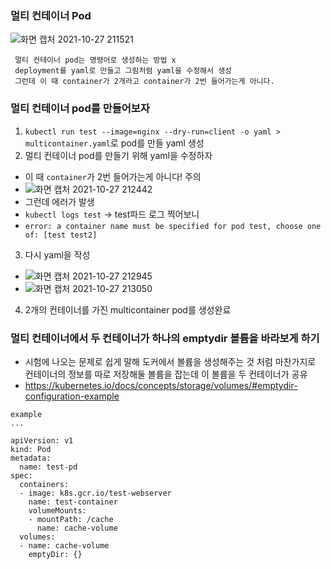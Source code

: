 ### 멀티 컨테이너 Pod
![화면 캡처 2021-10-27 211521](https://user-images.githubusercontent.com/62214428/139063580-1455f7bc-3fb1-46cb-87c2-32d08f929dc5.png)
```
 멀티 컨테이너 pod는 명령어로 생성하는 방법 x
 deployment를 yaml로 만들고 그림처럼 yaml을 수정해서 생성
 그런데 이 때 container가 2개라고 container가 2번 들어가는게 아니다.
```

### 멀티 컨테이너 pod를 만들어보자
1. `kubectl run test --image=nginx --dry-run=client -o yaml > multicontainer.yaml`로 pod를 만들 yaml 생성
2. 멀티 컨테이너 pod를 만들기 위해 yaml을 수정하자
  - 이 때 `container`가 2번 들어가는게 아니다! 주의
  - ![화면 캡처 2021-10-27 212442](https://user-images.githubusercontent.com/62214428/139064858-24cb54c5-1cf5-4b16-ab70-e5bd5bad8518.png)
  - 그런데 에러가 발생
  - `kubectl logs test` -> test파드 로그 찍어보니
  - `error: a container name must be specified for pod test, choose one of: [test test2]`
3. 다시 yaml을 작성
  - ![화면 캡처 2021-10-27 212945](https://user-images.githubusercontent.com/62214428/139065674-89485acf-6b7c-467f-9dba-1040bce8aa7d.png)
  - ![화면 캡처 2021-10-27 213050](https://user-images.githubusercontent.com/62214428/139065843-7a2de581-e054-493a-9bbc-2bdaae4cab3a.png)
4. 2개의 컨테이너를 가진 multicontainer pod를 생성완료


### 멀티 컨테이너에서 두 컨테이너가 하나의 emptydir 볼륨을 바라보게 하기
- 시험에 나오는 문제로 쉽게 말해 도커에서 볼륨을 생성해주는 것 처럼 마찬가지로 컨테이너의 정보를 따로 저장해둘 볼륨을 잡는데 이 볼륨을 두 컨테이너가 공유
- https://kubernetes.io/docs/concepts/storage/volumes/#emptydir-configuration-example
```
example
...

apiVersion: v1
kind: Pod
metadata:
  name: test-pd
spec:
  containers:
  - image: k8s.gcr.io/test-webserver
    name: test-container
    volumeMounts:
    - mountPath: /cache
      name: cache-volume
  volumes:
  - name: cache-volume
    emptyDir: {}
```









